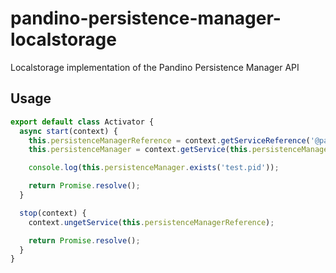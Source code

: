 # pandino-persistence-manager-localstorage

Localstorage implementation of the Pandino Persistence Manager API

## Usage

```javascript
export default class Activator {
  async start(context) {
    this.persistenceManagerReference = context.getServiceReference('@pandino/persistence-manager/PersistenceManager');
    this.persistenceManager = context.getService(this.persistenceManagerReference);

    console.log(this.persistenceManager.exists('test.pid'));

    return Promise.resolve();
  }

  stop(context) {
    context.ungetService(this.persistenceManagerReference);

    return Promise.resolve();
  }
}
```
